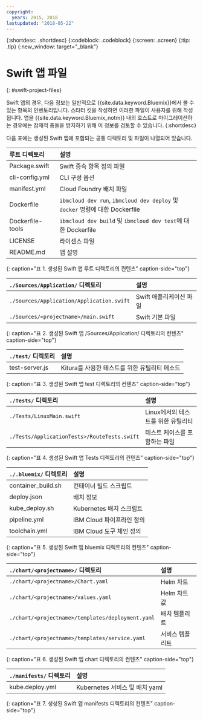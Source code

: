 ```yaml
---
copyright:
  years: 2015, 2018
lastupdated: "2018-05-22"
---
```


{:shortdesc: .shortdesc}
{:codeblock: .codeblock}
{:screen: .screen}
{:tip: .tip}
{:new_window: target="_blank"}

# Swift 앱 파일
{: #swift-project-files}

Swift 앱의 경우, 다음 정보는 일반적으로 {{site.data.keyword.Bluemix}}에서 볼 수 있는 항목의 인벤토리입니다. 스타터 킷을 작성하면 이러한 파일이 사용자를 위해 작성됩니다. 앱을 {{site.data.keyword.Bluemix_notm}} 내의 호스트로 마이그레이션하는 경우에는 잠재적 충돌을 방지하기 위해 이 정보를 검토할 수 있습니다. 
{:shortdesc}

다음 표에는 생성된 Swift 앱에 포함되는 공통 디렉토리 및 파일이 나열되어 있습니다.

| 루트 디렉토리                                     | 설명 |
|:------------------------------------------------|:------------------------------------------|
|Package.swift | Swift 종속 항목 정의 파일 |
|cli-config.yml | CLI 구성 옵션 |
|manifest.yml | Cloud Foundry 배치 파일 |
|Dockerfile | `ibmcloud dev run`, `ibmcloud dev deploy` 및 `docker` 명령에 대한 Dockerfile|
|Dockerfile-tools | `ibmcloud dev build` 및 `ibmcloud dev test`에 대한 Dockerfile |
| LICENSE | 라이센스 파일 |
|README.md | 앱 설명 |
{: caption="표 1. 생성된 Swift 앱 루트 디렉토리의 컨텐츠" caption-side="top"}

| `./Sources/Application/` 디렉토리 | 설명  |
|:------------------------------------------------|:------------------------------------------|
| `./Sources/Application/Application.swift` | Swift 애플리케이션 파일 |
| `./Sources/<projectname>/main.swift` | Swift 기본 파일 |
{: caption="표 2. 생성된 Swift 앱 /Sources/Application/ 디렉토리의 컨텐츠" caption-side="top"}

| `./test/` 디렉토리 | 설명 |
|:------------------------------------------------|:------------------------------------------|
|test-server.js | Kitura를 사용한 테스트를 위한 유틸리티 메소드 |
{: caption="표 3. 생성된 Swift 앱 test 디렉토리의 컨텐츠" caption-side="top"}

| `./Tests/` 디렉토리 | 설명 |
|:------------------------------------------------|:------------------------------------------|
| `./Tests/LinuxMain.swift` | Linux에서의 테스트를 위한 유틸리티 |
| `./Tests/ApplicationTests>/RouteTests.swift` | 테스트 케이스를 포함하는 파일 |
{: caption="표 4. 생성된 Swift 앱 Tests 디렉토리의 컨텐츠" caption-side="top"}

| `./.bluemix/` 디렉토리 | 설명 |
|:------------------------------------------------|:------------------------------------------|
| container_build.sh | 컨테이너 빌드 스크립트 |
| deploy.json | 배치 정보 |
| kube_deploy.sh | Kubernetes 배치 스크립트 |
| pipeline.yml | IBM Cloud 파이프라인 정의 |
| toolchain.yml | IBM Cloud 도구 체인 정의 |
{: caption="표 5. 생성된 Swift 앱 bluemix 디렉토리의 컨텐츠" caption-side="top"}

| `./chart/<projectname>/` 디렉토리 | 설명 |
|:------------------------------------------------|:------------------------------------------|
| `./chart/<projectname>/Chart.yaml` | Helm 차트 |
| `./chart/<projectname>/values.yaml` | Helm 차트 값 |
| `./chart/<projectname>/templates/deployment.yaml` | 배치 템플리트 |
| `./chart/<projectname>/templates/service.yaml` | 서비스 템플리트 |
{: caption="표 6. 생성된 Swift 앱 chart 디렉토리의 컨텐츠" caption-side="top"}

| `./manifests/` 디렉토리 | 설명 |
|:------------------------------------------------|:------------------------------------------|
| kube.deploy.yml | Kubernetes 서비스 및 배치 yaml |
{: caption="표 7. 생성된 Swift 앱 manifests 디렉토리의 컨텐츠" caption-side="top"}

